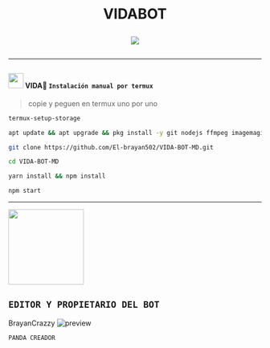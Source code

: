 
<h1 align="center">VIDABOT</p>
<p>
        <img src= "https://files.catbox.moe/vzsoi2.jpg">
    </p>
    <p align="center">
<p align="center">


---------


#### **<img src="https://i.imgur.com/n1zo2wL.gif" width="30" height="30"/> VIDA💪 `Instalación manual por termux`**
> copie y peguen en termux uno por uno 
```bash
termux-setup-storage
```

```bash
apt update && apt upgrade && pkg install -y git nodejs ffmpeg imagemagick yarn
```

```bash
git clone https://github.com/El-brayan502/VIDA-BOT-MD.git
```

```bash
cd VIDA-BOT-MD
```

```bash
yarn install && npm install
```

```bash
npm start
```
---------


<a href="https://github.com/El-brayan502/BROLYBOT-MD" target="_blank"> 
    <img src="https://i.ibb.co/QrkLbP4/file.jpg" alt="" width="150"/> 
</a> 

## `EDITOR Y PROPIETARIO DEL BOT` 
BrayanCrazzy ![preview](https://user-images.githubusercontent.com/100887441/156953527-740d110d-3ee5-41e5-9899-fd4d4b248d43.gif)

```bash
PANDA CREADOR